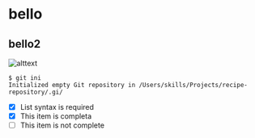# bello

## bello2

![alttext](https://images.freeimages.com/images/large-previews/afe/sky-1514695.jpg)


```
$ git ini
Initialized empty Git repository in /Users/skills/Projects/recipe-repository/.gi/
```


- [x] List syntax is required
- [x] This item is completa
- [ ] This item is not complete
